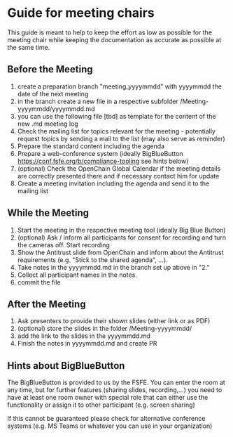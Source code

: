 # Guide for meeting chairs
This guide is meant to help to keep the effort as low as possible for the meeting chair while keeping the documentation as accurate as possible at the same time.

## Before the Meeting 
1. create a preparation branch "meeting_yyyymmdd" with yyyymmdd the date of the next meeting
2. in the branch create a new file in a respective subfolder /Meeting-yyyymmdd/yyyymmdd.md
3. you can use the following file [tbd] as template for the content of the new .md meeting log
4. Check the mailing list for topics relevant for the meeting - potentially request topics by sending a mail to the list (may also serve as reminder)
5. Prepare the standard content including the agenda
6. Prepare a web-conference system (ideally BigBlueButton https://conf.fsfe.org/b/compliance-tooling see hints below)
7. (optional) Check the OpenChain Global Calendar if the meeting details are correctly presented there and if necessary contact him for update
8. Create a meeting invitation including the agenda and send it to the mailing list 

## While the Meeting 
1. Start the meeting in the respective meeting tool (ideally Big Blue Button)
2. (optional) Ask / inform all participants for consent for recording and turn the cameras off. Start recording
3. Show the Antitrust slide from OpenChain and inform about the Antitrust requirements (e.g. "Stick to the shared agenda", ...). 
4. Take notes in the yyyymmdd.md in the branch set up above in "2."
5. Collect all participant names in the notes.
6. commit the file

## After the Meeting 
1. Ask presenters to provide their shown slides (either link or as PDF)
2. (optional) store the slides in the folder /Meeting-yyyymmdd/
3. add the link to the slides in the yyyymmdd.md
4. Finish the notes in yyyymmdd.md and create PR


## Hints about BigBlueButton
The BigBlueButton is provided to us by the FSFE.
You can enter the room at any time, but for further features (sharing slides, recording,...) you need to have at least one room owner with special role that can either use the functionality or assign it to other participant (e.g. screen sharing)

If this cannot be guaranteed please check for alternative conference systems (e.g. MS Teams or whatever you can use in your organization)